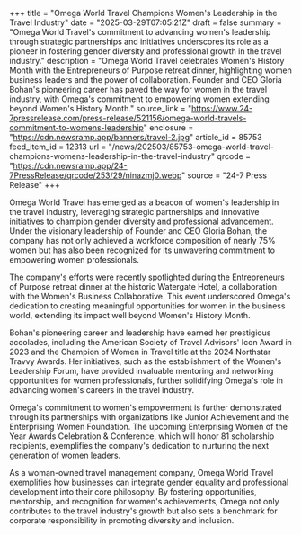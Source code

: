 +++
title = "Omega World Travel Champions Women's Leadership in the Travel Industry"
date = "2025-03-29T07:05:21Z"
draft = false
summary = "Omega World Travel's commitment to advancing women's leadership through strategic partnerships and initiatives underscores its role as a pioneer in fostering gender diversity and professional growth in the travel industry."
description = "Omega World Travel celebrates Women's History Month with the Entrepreneurs of Purpose retreat dinner, highlighting women business leaders and the power of collaboration. Founder and CEO Gloria Bohan's pioneering career has paved the way for women in the travel industry, with Omega's commitment to empowering women extending beyond Women's History Month."
source_link = "https://www.24-7pressrelease.com/press-release/521156/omega-world-travels-commitment-to-womens-leadership"
enclosure = "https://cdn.newsramp.app/banners/travel-2.jpg"
article_id = 85753
feed_item_id = 12313
url = "/news/202503/85753-omega-world-travel-champions-womens-leadership-in-the-travel-industry"
qrcode = "https://cdn.newsramp.app/24-7PressRelease/qrcode/253/29/ninazmj0.webp"
source = "24-7 Press Release"
+++

<p>Omega World Travel has emerged as a beacon of women's leadership in the travel industry, leveraging strategic partnerships and innovative initiatives to champion gender diversity and professional advancement. Under the visionary leadership of Founder and CEO Gloria Bohan, the company has not only achieved a workforce composition of nearly 75% women but has also been recognized for its unwavering commitment to empowering women professionals.</p><p>The company's efforts were recently spotlighted during the Entrepreneurs of Purpose retreat dinner at the historic Watergate Hotel, a collaboration with the Women's Business Collaborative. This event underscored Omega's dedication to creating meaningful opportunities for women in the business world, extending its impact well beyond Women's History Month.</p><p>Bohan's pioneering career and leadership have earned her prestigious accolades, including the American Society of Travel Advisors' Icon Award in 2023 and the Champion of Women in Travel title at the 2024 Northstar Travvy Awards. Her initiatives, such as the establishment of the Women's Leadership Forum, have provided invaluable mentoring and networking opportunities for women professionals, further solidifying Omega's role in advancing women's careers in the travel industry.</p><p>Omega's commitment to women's empowerment is further demonstrated through its partnerships with organizations like Junior Achievement and the Enterprising Women Foundation. The upcoming Enterprising Women of the Year Awards Celebration & Conference, which will honor 81 scholarship recipients, exemplifies the company's dedication to nurturing the next generation of women leaders.</p><p>As a woman-owned travel management company, Omega World Travel exemplifies how businesses can integrate gender equality and professional development into their core philosophy. By fostering opportunities, mentorship, and recognition for women's achievements, Omega not only contributes to the travel industry's growth but also sets a benchmark for corporate responsibility in promoting diversity and inclusion.</p>